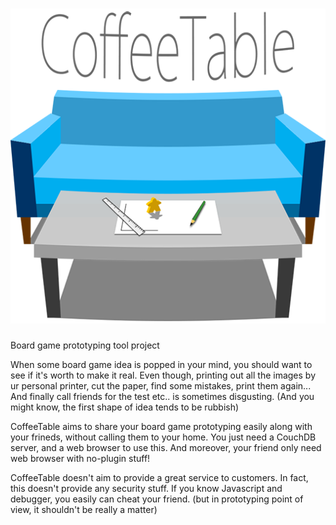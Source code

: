 ![CoffeeTable](img/logo512.png)
===========

Board game prototyping tool project

When some board game idea is popped in your mind, you should want to see if it's worth to make it real.
Even though, printing out all the images by ur personal printer, cut the paper, find some mistakes, print them again...
And finally call friends for the test etc.. is sometimes disgusting.
(And you might know, the first shape of idea tends to be rubbish)

CoffeeTable aims to share your board game prototyping easily along with your frineds, without calling them to your home.
You just need a CouchDB server, and a web browser to use this.
And moreover, your friend only need web browser with no-plugin stuff!

CoffeeTable doesn't aim to provide a great service to customers.
In fact, this doesn't provide any security stuff.
If you know Javascript and debugger, you easily can cheat your friend.
(but in prototyping point of view, it shouldn't be really a matter)
